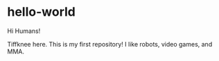 hello-world
===========

Hi Humans!

Tiffknee here. This is my first repository!
I like robots, video games, and MMA.

